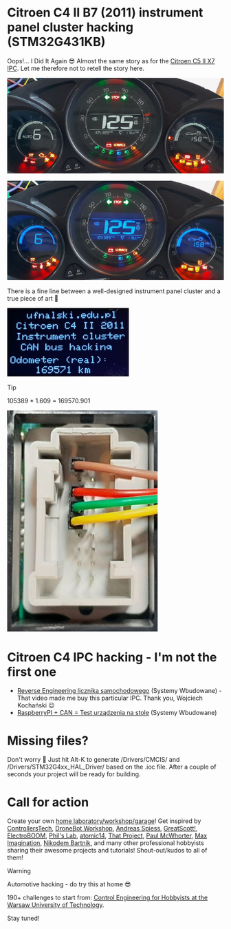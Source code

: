 # Citroen C4 II B7 (2011) instrument panel cluster hacking (STM32G431KB)
Oops!... I Did It Again :sunglasses: Almost the same story as for the [Citroen  C5 II X7 IPC](https://github.com/ufnalski/citroen_c5_cluster_g431kb). Let me therefore not to retell the story here.

![Citroen C4 IPC in action (color 1)](/Assets/Images/citroen_c4_ipc_in_action_white.jpg)

![Citroen C4 IPC in action (color 2)](/Assets/Images/citroen_c4_ipc_in_action_white_blue.jpg)

There is a fine line between a well-designed instrument panel cluster and a true piece of art :art:

![Citroen C4 OLED](/Assets/Images/citroen_c4_odometer_oled.jpg)

> [!TIP]
> 105389 * 1.609 = 169570.901

![Citroen C4 pinout](/Assets/Images/citroen_c4_ipc_pinout.jpg)

# Citroen C4 IPC hacking - I'm not the first one
* [Reverse Engineering licznika samochodowego](https://www.youtube.com/watch?v=7uGUtiS9Tww) (Systemy Wbudowane) - That video made me buy this particular IPC. Thank you, Wojciech Kochański :wink:
* [RaspberryPI + CAN = Test urządzenia na stole](https://www.youtube.com/watch?v=L7JcIIEqLj0) (Systemy Wbudowane)

# Missing files?
Don't worry :slightly_smiling_face: Just hit Alt-K to generate /Drivers/CMCIS/ and /Drivers/STM32G4xx_HAL_Driver/ based on the .ioc file. After a couple of seconds your project will be ready for building.

# Call for action
Create your own [home laboratory/workshop/garage](http://ufnalski.edu.pl/control_engineering_for_hobbyists/2024_dzien_popularyzacji_matematyki/Dzien_Popularyzacji_Matematyki_2024.pdf)! Get inspired by [ControllersTech](https://www.youtube.com/@ControllersTech), [DroneBot Workshop](https://www.youtube.com/@Dronebotworkshop), [Andreas Spiess](https://www.youtube.com/@AndreasSpiess), [GreatScott!](https://www.youtube.com/@greatscottlab), [ElectroBOOM](https://www.youtube.com/@ElectroBOOM), [Phil's Lab](https://www.youtube.com/@PhilsLab), [atomic14](https://www.youtube.com/@atomic14), [That Project](https://www.youtube.com/@ThatProject), [Paul McWhorter](https://www.youtube.com/@paulmcwhorter), [Max Imagination](https://www.youtube.com/@MaxImagination), [Nikodem Bartnik](https://www.youtube.com/@nikodembartnik), and many other professional hobbyists sharing their awesome projects and tutorials! Shout-out/kudos to all of them!

> [!WARNING]
> Automotive hacking - do try this at home :sunglasses:

190+ challenges to start from: [Control Engineering for Hobbyists at the Warsaw University of Technology](http://ufnalski.edu.pl/control_engineering_for_hobbyists/Control_Engineering_for_Hobbyists_list_of_challenges.pdf).

Stay tuned!
